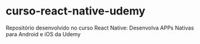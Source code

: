 # curso-react-native-udemy
 Repositório desenvolvido no curso React Native: Desenvolva APPs Nativas para Android e iOS da Udemy
